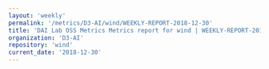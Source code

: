 ```yaml
---
layout: 'weekly'
permalink: '/metrics/D3-AI/wind/WEEKLY-REPORT-2018-12-30'
title: 'DAI Lab OSS Metrics Metrics report for wind | WEEKLY-REPORT-2018-12-30'
organization: 'D3-AI'
repository: 'wind'
current_date: '2018-12-30'
---
```

